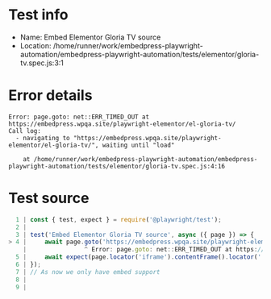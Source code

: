# Test info

- Name: Embed Elementor Gloria TV source
- Location: /home/runner/work/embedpress-playwright-automation/embedpress-playwright-automation/tests/elementor/gloria-tv.spec.js:3:1

# Error details

```
Error: page.goto: net::ERR_TIMED_OUT at https://embedpress.wpqa.site/playwright-elementor/el-gloria-tv/
Call log:
  - navigating to "https://embedpress.wpqa.site/playwright-elementor/el-gloria-tv/", waiting until "load"

    at /home/runner/work/embedpress-playwright-automation/embedpress-playwright-automation/tests/elementor/gloria-tv.spec.js:4:16
```

# Test source

```ts
  1 | const { test, expect } = require('@playwright/test');
  2 |
  3 | test('Embed Elementor Gloria TV source', async ({ page }) => {
> 4 |     await page.goto('https://embedpress.wpqa.site/playwright-elementor/el-gloria-tv/');
    |                ^ Error: page.goto: net::ERR_TIMED_OUT at https://embedpress.wpqa.site/playwright-elementor/el-gloria-tv/
  5 |     await expect(page.locator('iframe').contentFrame().locator('.play')).toBeVisible();
  6 | });
  7 | // As now we only have embed support
  8 |
  9 |
```